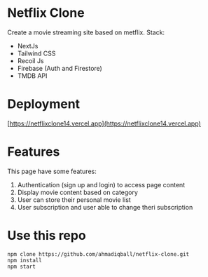 # Netflix Clone

Create a movie streaming site based on metflix.
Stack:
- NextJs
- Tailwind CSS
- Recoil Js
- Firebase (Auth and Firestore)
- TMDB API

# Deployment

[https://netflixclone14.vercel.app](https://netflixclone14.vercel.app)

# Features
This page have some features:
1. Authentication (sign up and login) to access page content
2. Display movie content based on category
3. User can store their personal movie list
4. User subscription and user able to change theri subscription

# Use this repo

```
npm clone https://github.com/ahmadiqball/netflix-clone.git
npm install
npm start
```

